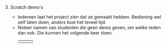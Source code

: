 3.  Scratch demo's

    - Iedereen laat het project zien dat ze gemaakt hebben. Bediening wel zelf laten doen, anders kost het teveel tijd.
    - Noteer namen van studenten die geen demo geven, om welke reden dan ook. Die kunnen het volgende keer doen.
        <table>
            <tbody>
                <tr><td></td><td></td><td></td></tr>
            </tbody>
        </table>
